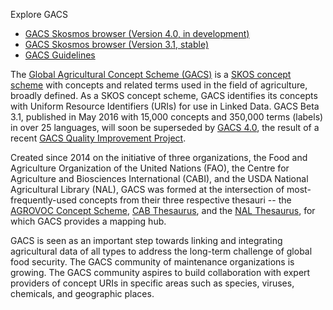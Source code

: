 Explore GACS

* [GACS Skosmos browser (Version 4.0, in development)](http://tester-os-kktest.lib.helsinki.fi/gacsdemo/gacs/en/)
* [GACS Skosmos browser (Version 3.1, stable)](http://browser.agrisemantics.org/gacs/en/)
* [GACS Guidelines](https://agrisemantics.github.io/gacs-qip/)

The [Global Agricultural Concept Scheme
(GACS)](http://id.agrisemantics.org/gacs/) is a [SKOS concept
scheme](http://www.w3.org/TR/skos-primer/) with concepts and related terms used
in the field of agriculture, broadly defined.  As a SKOS concept scheme, GACS
identifies its concepts with Uniform Resource Identifiers (URIs) for use in
Linked Data.  GACS Beta 3.1, published in May 2016 with 15,000 concepts and
350,000 terms (labels) in over 25 languages, will soon be superseded by [GACS
4.0](http://tester-os-kktest.lib.helsinki.fi/gacsdemo/gacs/en/), the result of
a recent [GACS Quality Improvement Project](http://bit.ly/gacs_qip_report).

Created since 2014 on the initiative of three organizations, the Food and
Agriculture Organization of the United Nations (FAO), the Centre for
Agriculture and Biosciences International (CABI), and the USDA National
Agricultural Library (NAL), GACS was formed at the intersection of
most-frequently-used concepts from their three respective thesauri -- the
[AGROVOC Concept Scheme](http://aims.fao.org/aos/agrovoc), [CAB
Thesaurus](http://www.cabi.org/cabthesaurus/), and the [NAL
Thesaurus](http://agclass.nal.usda.gov/), for which GACS provides a mapping
hub.

GACS is seen as an important step towards linking and integrating agricultural
data of all types to address the long-term challenge of global food security.
The GACS community of maintenance organizations is growing.  The GACS community
aspires to build collaboration with expert providers of concept URIs in
specific areas such as species, viruses, chemicals, and geographic places.

